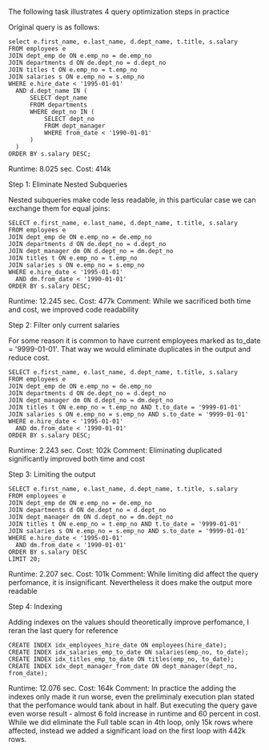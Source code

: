 The following task illustrates 4 query optimization steps in practice

Original query is as follows:

```
select e.first_name, e.last_name, d.dept_name, t.title, s.salary
FROM employees e
JOIN dept_emp de ON e.emp_no = de.emp_no
JOIN departments d ON de.dept_no = d.dept_no
JOIN titles t ON e.emp_no = t.emp_no
JOIN salaries s ON e.emp_no = s.emp_no
WHERE e.hire_date < '1995-01-01'
  AND d.dept_name IN (
      SELECT dept_name
      FROM departments
      WHERE dept_no IN (
          SELECT dept_no
          FROM dept_manager
          WHERE from_date < '1990-01-01'
      )
  )
ORDER BY s.salary DESC;
```

Runtime: 8.025 sec.
Cost: 414k

Step 1: Eliminate Nested Subqueries

Nested subqueries make code less readable, in this particular case we can exchange them for equal joins:

```
SELECT e.first_name, e.last_name, d.dept_name, t.title, s.salary
FROM employees e
JOIN dept_emp de ON e.emp_no = de.emp_no
JOIN departments d ON de.dept_no = d.dept_no
JOIN dept_manager dm ON d.dept_no = dm.dept_no
JOIN titles t ON e.emp_no = t.emp_no
JOIN salaries s ON e.emp_no = s.emp_no
WHERE e.hire_date < '1995-01-01'
  AND dm.from_date < '1990-01-01'
ORDER BY s.salary DESC;
```

Runtime: 12.245 sec.
Cost: 477k
Comment: While we sacrificed both time and cost, we improved code readability

Step 2: Filter only current salaries

For some reason it is common to have current employees marked as to_date = '9999-01-01'. That way we would eliminate duplicates in the output and reduce cost.

```
SELECT e.first_name, e.last_name, d.dept_name, t.title, s.salary
FROM employees e
JOIN dept_emp de ON e.emp_no = de.emp_no
JOIN departments d ON de.dept_no = d.dept_no
JOIN dept_manager dm ON d.dept_no = dm.dept_no
JOIN titles t ON e.emp_no = t.emp_no AND t.to_date = '9999-01-01'
JOIN salaries s ON e.emp_no = s.emp_no AND s.to_date = '9999-01-01'
WHERE e.hire_date < '1995-01-01'
  AND dm.from_date < '1990-01-01'
ORDER BY s.salary DESC;
```

Runtime: 2.243 sec.
Cost: 102k
Comment: Eliminating duplicated significantly improved both time and cost

Step 3: Limiting the output

```
SELECT e.first_name, e.last_name, d.dept_name, t.title, s.salary
FROM employees e
JOIN dept_emp de ON e.emp_no = de.emp_no
JOIN departments d ON de.dept_no = d.dept_no
JOIN dept_manager dm ON d.dept_no = dm.dept_no
JOIN titles t ON e.emp_no = t.emp_no AND t.to_date = '9999-01-01'
JOIN salaries s ON e.emp_no = s.emp_no AND s.to_date = '9999-01-01'
WHERE e.hire_date < '1995-01-01'
  AND dm.from_date < '1990-01-01'
ORDER BY s.salary DESC
LIMIT 20;
```

Runtime: 2.207 sec.
Cost: 101k
Comment: While limiting did affect the query perfomance, it is insignificant. Nevertheless it does make the output more readable

Step 4: Indexing

Adding indexes on the values should theoretically improve perfomance, I reran the last query for reference

```
CREATE INDEX idx_employees_hire_date ON employees(hire_date);
CREATE INDEX idx_salaries_emp_to_date ON salaries(emp_no, to_date);
CREATE INDEX idx_titles_emp_to_date ON titles(emp_no, to_date);
CREATE INDEX idx_dept_manager_from_date ON dept_manager(dept_no, from_date);
```

Runtime: 12.076 sec.
Cost: 164k
Comment: In practice the adding the indexes only made it run worse, even the preliminaly execution plan stated that the perfomance would tank about in half. 
But executing the query gave even worse result - almost 6 fold increase in runtime and 60 percent in cost.
While we did eliminate the Full table scan in 4th loop, only 15k rows where affected, instead we added a significant load on the first loop with 442k rows.

